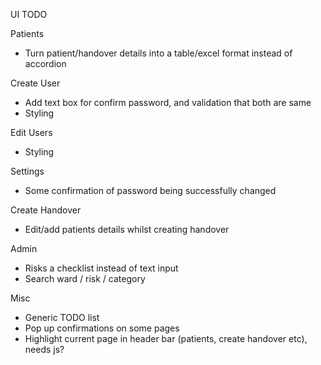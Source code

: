 UI TODO

Patients
- Turn patient/handover details into a table/excel format instead of accordion

Create User
- Add text box for confirm password, and validation that both are same
- Styling

Edit Users
- Styling

Settings
- Some confirmation of password being successfully changed

Create Handover
- Edit/add patients details whilst creating handover

Admin
- Risks a checklist instead of text input
- Search ward / risk / category

Misc
- Generic TODO list
- Pop up confirmations on some pages
- Highlight current page in header bar (patients, create handover etc), needs js?

